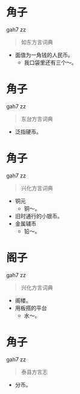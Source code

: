 # 角子
gah7 zz
> 如东方言词典
- 面值为一角钱的人民币。
  - 我口袋里还有三个～。

# 角子
gah7 zz
> 东台方言词典
- 泛指硬币。

# 角子
gah7 zz
> 兴化方言词典
- 铜元
  - 铜～。
- 旧时通行的小银币。
- 金属辅币
  - 铅～。

# 阁子
gah7 zz
> 兴化方言词典
- 阁楼。
- 用板搭的平台
  - 水～。

# 角子
gah7 zz
> 泰县方言志
- 分币。
